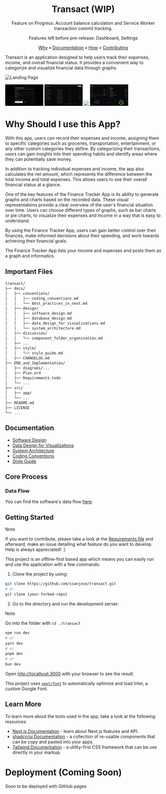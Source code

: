 <h1 align="center">
  <br />
  Transact (WIP)
  <br />
</h1>

<div>
  <p align="center">
    Feature on Progress: Account balance calculation and Service Worker transaction commit tracking.
  </p>
  <p align="center">Features left before pre-release: Dashboard, Settings</p>
</div>

<p align="center">
  <a href="#why-should-i-use-this-app">Why</a> •
  <a href="#documentation">Documentation</a> •
  <a href="#core-process">How</a> •
  <a href="#getting-started">Contributing</a>
</p>

Transact is an application designed to help users track their expenses, income, and overall financial status. It provides a convenient way to categorize and visualize financial data through graphs.

![Landing Page](/public/transact_landing.jpg)

<img src="./public/transact_account_form.jpg" width="24.4%" /> <img src="./public/transact_account_view.jpg" width="24.4%" /> <img src="./public/transact_transaction_form.jpg" width="24.4%" /> <img src="./public/transact_overview.jpg" width="24.4%" />

# Why Should I use this App?

With this app, users can record their expenses and income, assigning them to specific categories such as groceries, transportation, entertainment, or any other custom categories they define. By categorizing their transactions, users can gain insights into their spending habits and identify areas where they can potentially save money.

In addition to tracking individual expenses and income, the app also calculates the net amount, which represents the difference between the total income and total expenses. This allows users to see their overall financial status at a glance.

One of the key features of the Finance Tracker App is its ability to generate graphs and charts based on the recorded data. These visual representations provide a clear overview of the user's financial situation over time. Users can choose different types of graphs, such as bar charts or pie charts, to visualize their expenses and income in a way that is easy to understand.

By using the Finance Tracker App, users can gain better control over their finances, make informed decisions about their spending, and work towards achieving their financial goals.

The Finance Tracker App lists your income and expenses and posts them as a graph and informatics.

## Important Files
```
transact/
├── docs/
│   ├── conventions/
│   │   ├── coding_conventions.md
│   │   └── best_practices_in_next.md
│   ├── design/
│   │   ├── software_design.md
│   │   ├── database_design.md
│   │   ├── data_design_for_visualizations.md
│   │   └── system_architecture.md
│   ├── discussion/
│   │   └── component_folder_organization.md
│   ├── ...
│   ├── style/
│   │   └── style_guide.md
│   ├── CHANGELOG.md
├── ERD_and_Implementation/
│   ├── diagrams/...
│   ├── Plan.erd
│   ├── Requirements.todo
│   └── ...
├── src/
│   ├── app/
│   └── ...
├── README.md
├── LICENSE
└── ...
```

## Documentation
- [Software Design](./docs/design/software_design.md)
- [Data Design for Visualizations](./docs/design/data_design_for_visualizations.md)
- [System Architecture](./docs/design/system_architecture.md)
- [Coding Conventions](./docs/conventions/coding_conventions.md)
- [Style Guide](./docs/style/style_guide.md)

## Core Process
### Data Flow
You can find the software's data flow [here](./docs/design/software_design.md).

## Getting Started
> [!NOTE]
> If you want to contribute, please take a look at the [Requirements file](./ERD_and_Implementation/Requirements.todo) and afterward, make an issue detailing what feature do you want to develop. Help is always appreciated! :)

This project is an offline-first based app which means you can easily run and use the application with a few commands:

1. Clone the project by using:
```bash
git clone https://github.com/ssanjose/transact.git
# or
git clone (your-forked-repo)
```

2. Go to the directory and run the development server:

> [!NOTE]
> Go into the folder with `cd ./transact`

```bash
npm run dev
# or
yarn dev
# or
pnpm dev
# or
bun dev
```

Open [http://localhost:3000](http://localhost:3000) with your browser to see the result.

This project uses [`next/font`](https://nextjs.org/docs/basic-features/font-optimization) to automatically optimize and load Inter, a custom Google Font.

## Learn More

To learn more about the tools used in the app, take a look at the following resources:
- [Next.js Documentation](https://nextjs.org/docs) - learn about Next.js features and API.
- [shadcn/ui Documentation](https://ui.shadcn.com/) - a collection of re-usable components that can be copy and pasted into your apps.
- [Tailwind Documentation](https://tailwindcss.com/) - a utility-first CSS framework that can be use directly in your markup.

# Deployment (Coming Soon)
Soon to be deployed with GitHub pages
